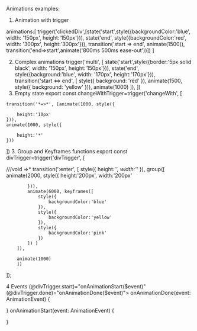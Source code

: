 Animations examples:
1. Animation with trigger

animations:[
    trigger('clickedDiv',[state('start',style({backgroundColor:'blue', width: '150px', height:'150px'})),
     state('end', style({backgroundColor:'red', width: '300px', height:'300px'})), transition('start => end', animate(1500)), transition('end=>start',animate('800ms 500ms ease-out'))])
  ]
  <div [@clickedDiv]="clickedDivState" (click)="changeDivState()"> 

</div>

2. Complex animations
 trigger('multi', [
      state('start',style({border:'5px solid black', width: '150px', height:'150px'})),
     state('end', style({background:'blue', width: '170px', height:'170px'})),
     transition('start <=> end', [
       style({
         background: 'red'
       }), animate(1500, style({
        background: 'yellow'
       })), animate(1000)
     ]), 
    ])
  3. Empty state
  export const changeWithTrigger=trigger('changeWith', [

    transition('*=>*', [animate(1000, style({
      
        height:'10px'
    })),
    animate(1000, style({
       
        height:'*'
    }))

])
3. Group and Keyframes functions
export  const divTrigger=trigger('divTrigger', [

  ///void =>*
   transition(':enter', [
        style({
            height:'*',
            width:'*'
        }),
        group([
            animate(2000, style({
                height:'200px',
                width:'200px'
            
            })),
            animate(6000, keyframes([
                style({
                    backgroundColor:'blue'
                }),
                style({
                    backgroundColor:'yellow'
                }),
                style({
                    backgroundColor:'pink'
                })
            ]) )
        ]),
        
        animate(1000)
        ])
        
    
]);

4 Events 
(@divTrigger.start)="onAnimationStart($event)"
(@divTrigger.done)="onAnimationDone($event)">
onAnimationDone(event: AnimationEvent)
  {

  }
  onAnimationStart(event: AnimationEvent)
  {

  }

  
  